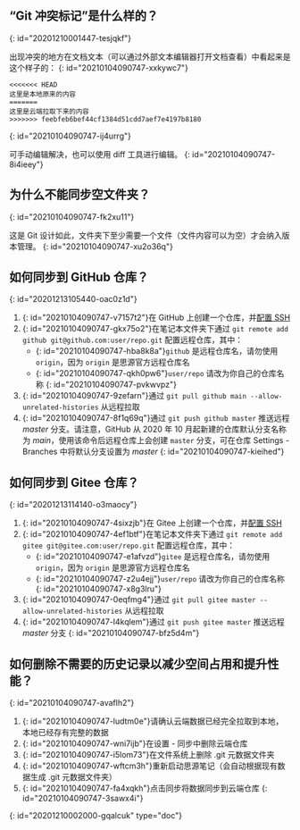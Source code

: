 ## “Git 冲突标记”是什么样的？
{: id="20201210001447-tesjqkf"}

出现冲突的地方在文档文本（可以通过外部文本编辑器打开文档查看）中看起来是这个样子的：
{: id="20210104090747-xxkywc7"}

```plaintext
<<<<<<< HEAD
这里是本地原来的内容
=======
这里是云端拉取下来的内容
>>>>>>> feebfeb6bef44cf1384d51cdd7aef7e4197b8180
```
{: id="20210104090747-ij4urrg"}

可手动编辑解决，也可以使用 diff 工具进行编辑。
{: id="20210104090747-8i4ieey"}

## 为什么不能同步空文件夹？
{: id="20210104090747-fk2xu11"}

这是 Git 设计如此，文件夹下至少需要一个文件（文件内容可以为空）才会纳入版本管理。
{: id="20210104090747-xu2o36q"}

## 如何同步到 GitHub 仓库？
{: id="20201213105440-oac0z1d"}

1. {: id="20210104090747-v7157t2"}在 GitHub 上创建一个仓库，并[配置 SSH](https://docs.github.com/cn/free-pro-team@latest/github/authenticating-to-github/connecting-to-github-with-ssh)
2. {: id="20210104090747-gkx75o2"}在笔记本文件夹下通过 `git remote add github git@github.com:user/repo.git` 配置远程仓库，其中：
   * {: id="20210104090747-hba8k8a"}`github` 是远程仓库名，请勿使用 `origin`，因为 `origin` 是思源官方远程仓库名
   * {: id="20210104090747-qkh0pw6"}`user/repo` 请改为你自己的仓库名称
   {: id="20210104090747-pvkwvpz"}
3. {: id="20210104090747-9zefarn"}通过 `git pull github main --allow-unrelated-histories` 从远程拉取
4. {: id="20210104090747-8f1q69q"}通过 `git push github master` 推送远程 *master* 分支。请注意，GitHub 从 2020 年 10 月起新建的仓库默认分支名称为 *main*，使用该命令后远程仓库上会创建 `master` 分支，可在仓库 Settings - Branches 中将默认分支设置为 *master*
{: id="20210104090747-kieihed"}

## 如何同步到 Gitee 仓库？
{: id="20201213114140-o3maocy"}

1. {: id="20210104090747-4sixzjb"}在 Gitee 上创建一个仓库，并[配置 SSH](https://gitee.com/help/articles/4191)
2. {: id="20210104090747-4ef1btf"}在笔记本文件夹下通过 `git remote add gitee git@gitee.com:user/repo.git` 配置远程仓库，其中：
   * {: id="20210104090747-e1afvzd"}`gitee` 是远程仓库名，请勿使用 `origin`，因为 `origin` 是思源官方远程仓库名
   * {: id="20210104090747-z2u4ejj"}`user/repo` 请改为你自己的仓库名称
   {: id="20210104090747-x8g3lru"}
3. {: id="20210104090747-0eqfmg4"}通过 `git pull gitee master --allow-unrelated-histories` 从远程拉取
4. {: id="20210104090747-l4kqlem"}通过 `git push gitee master` 推送远程 *master* 分支
{: id="20210104090747-bfz5d4m"}

## 如何删除不需要的历史记录以减少空间占用和提升性能？
{: id="20210104090747-avaflh2"}

1. {: id="20210104090747-ludtm0e"}请确认云端数据已经完全拉取到本地，本地已经存有完整的数据
2. {: id="20210104090747-wni7ijb"}在设置 - 同步中删除云端仓库
3. {: id="20210104090747-i5lom73"}在文件系统上删除 .git 元数据文件夹
4. {: id="20210104090747-wftcm3h"}重新启动思源笔记（会自动根据现有数据生成 .git 元数据文件夹）
5. {: id="20210104090747-fa4xqkh"}点击同步将数据同步到云端仓库
{: id="20210104090747-3sawx4i"}


{: id="20201210002000-gqalcuk" type="doc"}
